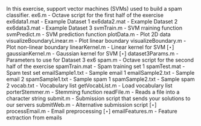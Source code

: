 In this exercise, support vector machines (SVMs) used to build a spam classifier. 
ex6.m - Octave script for the first half of the exercise ex6data1.mat - Example Dataset 1ex6data2.mat - Example Dataset 2ex6data3.mat - Example Dataset 3svmTrain.m - SVM rraining functionsvmPredict.m - SVM prediction function plotData.m - Plot 2D data visualizeBoundaryLinear.m - Plot linear boundary visualizeBoundary.m - Plot non-linear boundary linearKernel.m - Linear kernel for SVM[⋆] gaussianKernel.m - Gaussian kernel for SVM[⋆] dataset3Params.m - Parameters to use for Dataset 3ex6 spam.m - Octave script for the second half of the exercise spamTrain.mat - Spam training set1
spamTest.mat - Spam test setemailSample1.txt - Sample email 1emailSample2.txt - Sample email 2spamSample1.txt - Sample spam 1spamSample2.txt - Sample spam 2vocab.txt - Vocabulary listgetVocabList.m - Load vocabulary listporterStemmer.m - Stemming functionreadFile.m - Reads a file into a character stringsubmit.m - Submission script that sends your solutions to our servers submitWeb.m - Alternative submission script[⋆] processEmail.m - Email preprocessing[⋆] emailFeatures.m - Feature extraction from emails